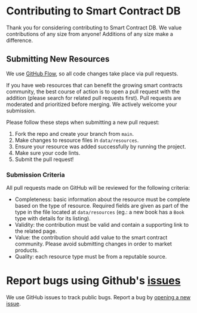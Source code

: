 # Contributing to Smart Contract DB

Thank you for considering contributing to Smart Contract DB. We value contributions of any size from anyone! Additions of any size make a difference.

## Submitting New Resources

We use [GitHub Flow](https://guides.github.com/introduction/flow/index.html), so all code changes take place via pull requests.

If you have web resources that can benefit the growing smart contracts community, the best course of action is to open a pull request with the addition (please search for related pull requests first). Pull requests are moderated and prioritized before merging. We actively welcome your submission.

Please follow these steps when submitting a new pull request:

1. Fork the repo and create your branch from `main`.
2. Make changes to resource files in `data/resources`.
3. Ensure your resource was added successfully by running the project.
4. Make sure your code lints.
5. Submit the pull request!

### Submission Criteria

All pull requests made on GitHub will be reviewed for the following criteria:

- Completeness: basic information about the resource must be complete based on the type of resource. Required fields are given as part of the type in the file located at `data/resources` (eg.: a new book has a `Book` type with details for its listing).
- Validity: the contribution must be valid and contain a supporting link to the related page.
- Value: the contribution should add value to the smart contract community. Please avoid submitting changes in order to market products.
- Quality: each resource type must be from a reputable source.

# Report bugs using Github's [issues](https://github.com/thisdot/chainlink-developer-ecosystem/issues)

We use GitHub issues to track public bugs. Report a bug by [opening a new issue](https://github.com/thisdot/chainlink-developer-ecosystem/issues/new).
